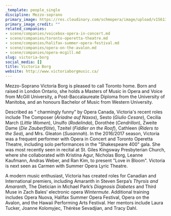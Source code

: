 ```yaml
---
_template: people_single
discipline: Mezzo-soprano
primary_image: https://res.cloudinary.com/schmopera/image/upload/v1561329438/media/2019/06/Victoria%20Headshot%20square.jpg
primary_image_credit: ""
related_companies:
- scene/companies/voicebox-opera-in-concert.md
- scene/companies/toronto-operetta-theatre.md
- scene/companies/halifax-summer-opera-festival.md
- scene/companies/opera-on-the-avalon.md
- scene/companies/opera-mcgill.md
slug: victoria-borg
social_media: []
title: Victoria Borg
website: http://www.victoriaborgmusic.ca/
---
```

Mezzo-Soprano Victoria Borg is pleased to call Toronto home. Born and raised in London Ontario, she holds a Masters of Music in Opera and Voice from McGill University, a Post-Baccalaureate Diploma from the University of Manitoba, and an honours Bachelor of Music from Western University.

Described as “ charmingly funny” by Opera Canada, Victoria's recent roles include The Composer (_Ariadne auf Naxos_), Sesto (_Giulio Cesare_), Cecilia March (_Little Women_), Unulfo (_Rodelinda_), Dorothée (_Cendrillon_), Zweite Dame (_Die Zauberflöte_), Tzeitel (_Fiddler on the Roof_), Cathleen (_Riders to the Sea_), and Mrs. Gleaton (_Susannah_). In the 2016/2017 season, Victoria was a frequent performer with Opera in Concert and Toronto Operetta Theatre, including solo performances in the "Shakespeare 400" gala. She was most recently seen in recital at St. Giles Kingsway Presbyterian Church, where she collaborated with Kristina Agur, Nicholas Borg, Leanne Kaufmann, Andras Weber, and Ran Kim, to present "Love in Bloom".  Victoria is next seen as Carmen​ with Summer Opera Lyric Theatre.

​A modern music enthusiast, Victoria has created roles for Canadian and International premiers, including Amaranth in Steven Serpa’s _Thyrsis and Amaranth_, The Dietician in Michael Park’s _Diagnosis Diabetes_ and Third Muse in Zach Bales’ electronic opera _Wintermute_. Additional training includes Opera Nuova, Halifax Summer Opera Festival, Opera on the Avalon, and the Hawaii Performing Arts Festival. Her mentors include Laura Tucker, Joanne Kolomyjec, Thérèse Sevadjian, and Tracy Dahl.
